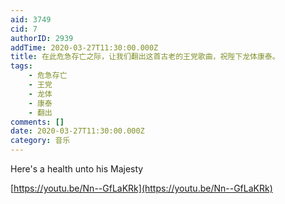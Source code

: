 ```yaml
---
aid: 3749
cid: 7
authorID: 2939
addTime: 2020-03-27T11:30:00.000Z
title: 在此危急存亡之际，让我们翻出这首古老的王党歌曲，祝陛下龙体康泰。
tags:
    - 危急存亡
    - 王党
    - 龙体
    - 康泰
    - 翻出
comments: []
date: 2020-03-27T11:30:00.000Z
category: 音乐
---
```


Here's a health unto his Majesty

[https://youtu.be/Nn--GfLaKRk](https://youtu.be/Nn--GfLaKRk)
